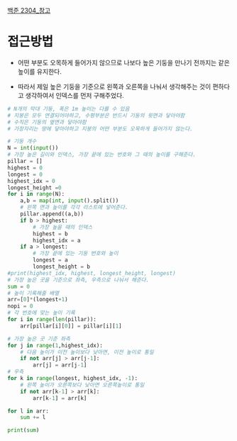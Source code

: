 [백준 2304_창고](https://www.acmicpc.net/problem/2304)


# 접근방법
- 어떤 부분도 오목하게 들어가지 않으므로 나보다 높은 기둥을 만나기 전까지는 같은 높이를 유지한다.

- 따라서 제일 높은 기둥을 기준으로 왼쪽과 오른쪽을 나눠서 생각해주는 것이 편하다고 생각하여서 인덱스를 먼저 구해주었다.
```python
# N개의 막대 기둥, 폭은 1m 높이는 다를 수 있음
# 지붕은 모두 연결되어야하고, 수평부분은 반드시 기둥의 윗면과 닿아야함
# 수직은 기둥의 옆면과 닿아야함
# 가장자리는 땅에 닿아야하고 지붕의 어떤 부분도 오목하게 들어가지 않는다.

# 기둥 개수
N = int(input())
# 가장 높은 길이와 인덱스, 가장 끝에 있는 번호와 그 때의 높이를 구해준다.
pillar = []
highest = 0
longest = 0
highest_idx = 0
longest_height =0
for i in range(N):
    a,b = map(int, input().split())
    # 왼쪽 면과 높이를 각각 리스트에 넣어준다.
    pillar.append((a,b))
    if b > highest:
        # 가장 높을 때의 인덱스
        highest = b
        highest_idx = a
    if a > longest:
        # 가장 끝에 있는 기둥 번호와 높이
        longest = a
        longest_height = b
#print(highest_idx, highest, longest_height, longest)
# 가장 높은 곳을 기준으로 좌측, 우측으로 나눠서 해준다.
sum = 0
# 높이 기록해줄 배열
arr=[0]*(longest+1)
nopi = 0
# 각 번호에 맞는 높이 기록
for i in range(len(pillar)):
    arr[pillar[i][0]] = pillar[i][1]

# 가장 높은 곳 기준 좌측
for j in range(1,highest_idx):
    # 다음 높이가 이전 높이보다 낮아면, 이전 높이로 통일
    if not arr[j] > arr[j-1]:
        arr[j] = arr[j-1]
# 우측
for k in range(longest, highest_idx, -1):
    # 왼쪽 높이가 오른쪽보다 낮아면 오른쪽높이로 통일
    if not arr[k-1] > arr[k]:
        arr[k-1] = arr[k]

for l in arr:
    sum += l

print(sum)
```
